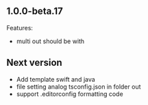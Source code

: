 ## 1.0.0-beta.17

Features:
  - multi out should be with <id-tempalate>  


## Next version

  - Add template swift and java
  - file setting analog tsconfig.json in folder out
  - support .editorconfig formatting code
